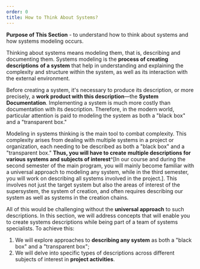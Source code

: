 ```yaml
---
order: 0
title: How to Think About Systems?
---
```


**Purpose of This Section** - to understand how to think about systems and how systems modeling occurs.

Thinking about systems means modeling them, that is, describing and documenting them. Systems modeling is the **process of creating** **descriptions** **of a system** that help in understanding and explaining the complexity and structure within the system, as well as its interaction with the external environment.

Before creating a system, it's necessary to produce its description, or more precisely, a **work product with this description**—the **System Documentation**. Implementing a system is much more costly than documentation with its description. Therefore, in the modern world, particular attention is paid to modeling the system as both a "black box" and a "transparent box."

Modeling in systems thinking is the main tool to combat complexity. This complexity arises from dealing with multiple systems in a project or organization, each needing to be described as both a "black box" and a "transparent box." **Thus, you will have to create** **multiple descriptions for various systems and subjects of interest**^[In our course and during the second semester of the main program, you will mainly become familiar with a universal approach to modeling any system, while in the third semester, you will work on describing all systems involved in the project.]. This involves not just the target system but also the areas of interest of the supersystem, the system of creation, and often requires describing our system as well as systems in the creation chains.

All of this would be challenging without the **universal approach** to such descriptions. In this section, we will address concepts that will enable you to create systems descriptions while being part of a team of systems specialists. To achieve this:

1. We will explore approaches to **describing any system** as both a "black box" and a "transparent box";
2. We will delve into specific types of descriptions across different subjects of interest in **project activities**.